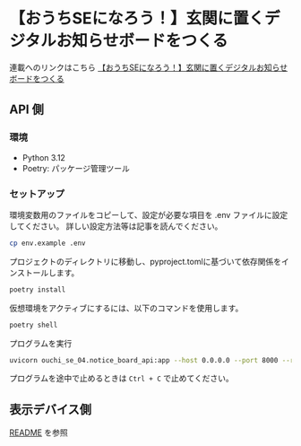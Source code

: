 # 【おうちSEになろう！】玄関に置くデジタルお知らせボードをつくる
連載へのリンクはこちら
 [【おうちSEになろう！】玄関に置くデジタルお知らせボードをつくる](https://www.altx.co.jp/careetec/magazine/column/ikezawa-home-se4/)

## API 側
### 環境
- Python 3.12
- Poetry: パッケージ管理ツール

### セットアップ
環境変数用のファイルをコピーして、設定が必要な項目を .env ファイルに設定してください。
詳しい設定方法等は記事を読んでください。

```bash
cp env.example .env
```

プロジェクトのディレクトリに移動し、pyproject.tomlに基づいて依存関係をインストールします。

```bash
poetry install
```

仮想環境をアクティブにするには、以下のコマンドを使用します。
```bash
poetry shell
```

プログラムを実行
```bash
uvicorn ouchi_se_04.notice_board_api:app --host 0.0.0.0 --port 8000 --reload
```

プログラムを途中で止めるときは `Ctrl + C` で止めてください。

## 表示デバイス側
[README](./rbp/README.md) を参照

